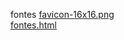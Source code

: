 fontes 
<a href='https://gabrielryanft.github.io/learning/cursoemvideo/htmlecss/css/fontes1/fontes/favicon-16x16.png/' target='_blank' rel='next'>favicon-16x16.png</a><br/>
<a href='https://gabrielryanft.github.io/learning/cursoemvideo/htmlecss/css/fontes1/fontes/fontes.html/' target='_blank' rel='next'>fontes.html</a><br/>
